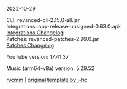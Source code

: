 2022-10-29
  
CLI: revanced-cli-2.15.0-all.jar  
Integrations: app-release-unsigned-0.63.0.apk  
[Integrations Changelog](https://github.com/revanced/revanced-integrations/releases/tag/v0.63.0)  
Patches: revanced-patches-2.99.0.jar  
[Patches Changelog](https://github.com/revanced/revanced-patches/releases/tag/v2.99.0)  

YouTube version: 17.41.37  

Music (arm64-v8a) version: 5.29.52  

[rvcmm](https://github.com/thrwKappu/rvcmm) | [original template by j-hc](https://github.com/j-hc/revanced-magisk-module)
